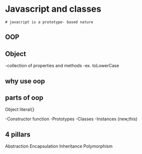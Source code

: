 # Javascript and classes
    # javacript is a prototype- based nature

## OOP

## Object
-collection of properties and methods
-ex. toLowerCase

## why use oop

## parts of oop
Object literal{}

-Constructor function
-Prototypes
-Classes
-Instances (new,this)

## 4 pillars
Abstraction
Encapsulation
Inheritance
Polymorphism
